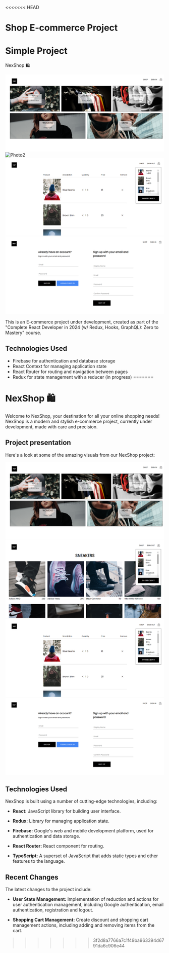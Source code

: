 <<<<<<< HEAD
# Shop E-commerce Project
# Simple Project

NexShop 🛍️

![Photo1](1.png)
![Photo2](2png)
![Photo3](3.png)
![Photo4](4.png)

This is an E-commerce project under development, created as part of the "Complete React Developer in 2024 (w/ Redux, Hooks, GraphQL): Zero to Mastery" course.

## Technologies Used

- Firebase for authentication and database storage
- React Context for managing application state
- React Router for routing and navigation between pages
- Redux for state management with a reducer (in progress)
=======
# NexShop 🛍️

Welcome to NexShop, your destination for all your online shopping needs! NexShop is a modern and stylish e-commerce project, currently under development, made with care and precision.

## Project presentation

Here's a look at some of the amazing visuals from our NexShop project:

![Image1](1.png)
![Image2](2.png)
![Image3](3.png)
![Image4](4.png)

## Technologies Used

NexShop is built using a number of cutting-edge technologies, including:

- **React:** JavaScript library for building user interface.

- **Redux:** Library for managing application state.

- **Firebase:** Google's web and mobile development platform, used for authentication and data storage.

- **React Router:** React component for routing.

- **TypeScript:** A superset of JavaScript that adds static types and other features to the language.

## Recent Changes

The latest changes to the project include:

- **User State Management:** Implementation of reduction and actions for user authentication management, including Google authentication, email authentication, registration and logout.

- **Shopping Cart Management:** Create discount and shopping cart management actions, including adding and removing items from the cart.
>>>>>>> 3f2d8a7766a7c1f49ba963394d6791da6c906e44
